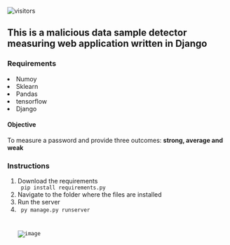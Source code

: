  ![visitors](https://visitor-badge.glitch.me/badge?page_id=kalilinux-aptget.visitor-badge&left_color=green&right_color=red)
## This is a malicious data sample detector measuring web application written in Django
### Requirements
<li> Numoy </li>
<li> Sklearn </li>
<li> Pandas</li>
<li> tensorflow </li>
<li> Django </li>

#### Objective
<p> To measure a password and provide three outcomes: <strong>strong, average and weak </strong> </p>

### Instructions
<ol>
<li> Download the requirements</li>
  <code> pip install requirements.py </code>
  <li>Navigate to the folder where the files are installed </li>
 <li> Run the server<li>
  <code> py manage.py runserver</li>

![image](https://user-images.githubusercontent.com/59438117/166890595-80517154-2b75-4960-9ba9-bf281bdf73ab.png)
